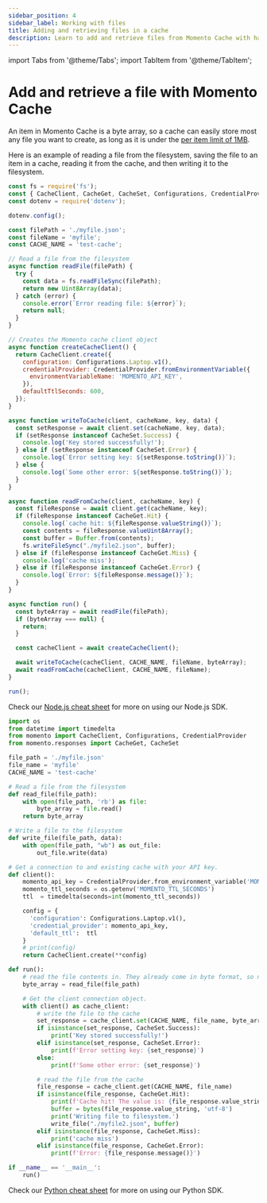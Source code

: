 ```yaml
---
sidebar_position: 4
sidebar_label: Working with files
title: Adding and retrieving files in a cache
description: Learn to add and retrieve files from Momento Cache with hands on code samples.
---
```


import Tabs from '@theme/Tabs';
import TabItem from '@theme/TabItem';

# Add and retrieve a file with Momento Cache

An item in Momento Cache is a byte array, so a cache can easily store most any file you want to create, as long as it is under the [per item limit of 1MB](./../../manage/limits).

Here is an example of reading a file from the filesystem, saving the file to an item in a cache, reading it from the cache, and then writing it to the filesystem.
  <Tabs>
    <TabItem value="nodejs" label="Node.js" default>

```javascript
const fs = require('fs');
const { CacheClient, CacheGet, CacheSet, Configurations, CredentialProvider } = require('@gomomento/sdk');
const dotenv = require('dotenv');

dotenv.config();

const filePath = './myfile.json';
const fileName = 'myfile';
const CACHE_NAME = 'test-cache';

// Read a file from the filesystem
async function readFile(filePath) {
  try {
    const data = fs.readFileSync(filePath);
    return new Uint8Array(data);
  } catch (error) {
    console.error(`Error reading file: ${error}`);
    return null;
  }
}

// Creates the Momento cache client object
async function createCacheClient() {
  return CacheClient.create({
    configuration: Configurations.Laptop.v1(),
    credentialProvider: CredentialProvider.fromEnvironmentVariable({
      environmentVariableName: 'MOMENTO_API_KEY',
    }),
    defaultTtlSeconds: 600,
  });
}

async function writeToCache(client, cacheName, key, data) {
  const setResponse = await client.set(cacheName, key, data);
  if (setResponse instanceof CacheSet.Success) {
    console.log('Key stored successfully!');
  } else if (setResponse instanceof CacheSet.Error) {
    console.log(`Error setting key: ${setResponse.toString()}`);
  } else {
    console.log(`Some other error: ${setResponse.toString()}`);
  }
}

async function readFromCache(client, cacheName, key) {
  const fileResponse = await client.get(cacheName, key);
  if (fileResponse instanceof CacheGet.Hit) {
    console.log(`cache hit: ${fileResponse.valueString()}`);
    const contents = fileResponse.valueUint8Array();
    const buffer = Buffer.from(contents);
    fs.writeFileSync("./myfile2.json", buffer);
  } else if (fileResponse instanceof CacheGet.Miss) {
    console.log('cache miss');
  } else if (fileResponse instanceof CacheGet.Error) {
    console.log(`Error: ${fileResponse.message()}`);
  }
}

async function run() {
  const byteArray = await readFile(filePath);
  if (byteArray === null) {
    return;
  }

  const cacheClient = await createCacheClient();

  await writeToCache(cacheClient, CACHE_NAME, fileName, byteArray);
  await readFromCache(cacheClient, CACHE_NAME, fileName);
}

run();
```

Check our [Node.js cheat sheet](./../sdks/nodejs/cheat-sheet.mdx) for more on using our Node.js SDK.
   </TabItem>
   <TabItem value="py" label="Python">

```python
import os
from datetime import timedelta
from momento import CacheClient, Configurations, CredentialProvider
from momento.responses import CacheGet, CacheSet

file_path = './myfile.json'
file_name = 'myfile'
CACHE_NAME = 'test-cache'

# Read a file from the filesystem
def read_file(file_path):
    with open(file_path, 'rb') as file:
        byte_array = file.read()
    return byte_array

# Write a file to the filesystem
def write_file(file_path, data):
    with open(file_path, "wb") as out_file:
        out_file.write(data)

# Get a connection to and existing cache with your API key.
def client():
    momento_api_key = CredentialProvider.from_environment_variable('MOMENTO_API_KEY')
    momento_ttl_seconds = os.getenv('MOMENTO_TTL_SECONDS')
    ttl  = timedelta(seconds=int(momento_ttl_seconds))

    config = {
      'configuration': Configurations.Laptop.v1(),
      'credential_provider': momento_api_key,
      'default_ttl':  ttl
    }
    # print(config)
    return CacheClient.create(**config)

def run():
    # read the file contents in. They already come in byte format, so no casting necessary
    byte_array = read_file(file_path)

    # Get the client connection object.
    with client() as cache_client:
        # write the file to the cache
        set_response = cache_client.set(CACHE_NAME, file_name, byte_array)
        if isinstance(set_response, CacheSet.Success):
            print('Key stored successfully!')
        elif isinstance(set_response, CacheSet.Error):
            print(f'Error setting key: {set_response}')
        else:
            print(f'Some other error: {set_response}')

        # read the file from the cache
        file_response = cache_client.get(CACHE_NAME, file_name)
        if isinstance(file_response, CacheGet.Hit):
            print(f'Cache hit! The value is: {file_response.value_string}')
            buffer = bytes(file_response.value_string, 'utf-8')
            print('Writing file to filesystem.')
            write_file("./myfile2.json", buffer)
        elif isinstance(file_response, CacheGet.Miss):
            print('cache miss')
        elif isinstance(file_response, CacheGet.Error):
            print(f'Error: {file_response.message()}')

if __name__ == '__main__':
    run()

```

Check our [Python cheat sheet](./../sdks/python/cheat-sheet.md) for more on using our Python SDK.

   </TabItem>
</Tabs>
